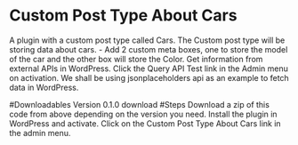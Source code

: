 # Custom Post Type About Cars 
A plugin with a custom post type called Cars. The Custom post type will be storing data about cars. - Add 2 custom meta boxes, one to store the model of the car and the other box will store the Color.
Get information from external APIs in WordPress. Click the Query API Test link in the Admin menu on activation. We shall be using jsonplaceholders api as an example to fetch data in WordPress.

#Downloadables
Version 0.1.0 download
#Steps
Download a zip of this code from above depending on the version you need.
Install the plugin in WordPress and activate.
Click on the Custom Post Type About Cars link in the admin menu.
